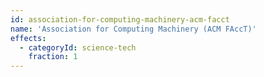 ```yaml
---
id: association-for-computing-machinery-acm-facct
name: 'Association for Computing Machinery (ACM FAccT)'
effects:
  - categoryId: science-tech
    fraction: 1
---
```

